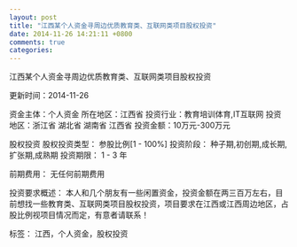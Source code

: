 ```yaml
---
layout: post
title: "江西某个人资金寻周边优质教育类、互联网类项目股权投资"
date: 2014-11-26 14:21:11 +0800
comments: true
categories: 
---
```

江西某个人资金寻周边优质教育类、互联网类项目股权投资



更新时间：2014-11-26

资金主体：个人资金
所在地区：江西省
投资行业：教育培训体育,IT互联网
投资地区：浙江省 湖北省 湖南省 江西省
投资金额：10万元-300万元

股权投资
股权投资类型：
                            参股比例[1 - 100%] 
                                                                                投资阶段：
                            种子期,初创期,成长期,扩张期,成熟期 
                                                                                                                                        投资期限：
                            1 - 3 年

前期费用：
无任何前期费用

投资要求概述：
本人和几个朋友有一些闲置资金，投资金额在两三百万左右，目前想找一些教育类、互联网类项目股权投资，项目要求在江西或江西周边地区，占股比例视项目情况而定，有意者请联系！

标签：
江西，个人资金，股权投资

